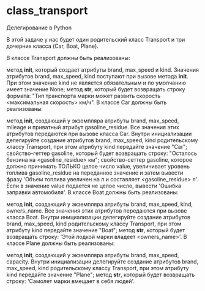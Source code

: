 # class_transport
Делегирование в Python 

В этой задаче у нас будет один родительский класс Transport и три дочерних класса (Car, Boat, Plane).

В классе Transport должны быть реализованы:

метод __init__, который создает атрибуты brand, max_speed и kind. Значения атрибутов brand, max_speed, kind поступают при вызове метода __init__. При этом значение kind не является обязательным и по умолчанию имеет значение None;
метод __str__, который будет возвращать строку формата: "Тип транспорта <kind> марки <brand> может развить скорость <максимальная скорость> км/ч".
В классе Car должны быть реализованы:

метод __init__, создающий у экземпляра атрибуты brand, max_speed, mileage и приватный атрибут gasoline_residue. Все значения этих атрибутов передаются при вызове класса Car. Внутри инициализации делегируйте создание атрибутов brand, max_speed, kind родительскому классу Transport, при этом атрибуту kind передайте значение "Car";
свойство-геттер gasoline, который будет возвращать строку: "Осталось бензина на <gasoline_residue> км";
свойство-сеттер gasoline, которое должно принимать ТОЛЬКО целое число value, увеличивает уровень топлива gasoline_residue на переданное значение и затем вывести фразу 'Объем топлива увеличен на <value> л и составляет <gasoline_residue> л'. Если в значение value подается не целое число, вывести 'Ошибка заправки автомобиля'.
В классе Boat должны быть реализованы:

метод __init__, создающий у экземпляра атрибуты brand, max_speed, kind, owners_name. Все значения этих атрибутов передаются при вызове класса Boat. Внутри инициализации делегируйте создание атрибутов brand, max_speed, kind родительскому классу Transport, при этом атрибуту kind передайте значение "Boat";
метод __str__, который будет возвращать строку: 'Этой лодкой марки <brand> владеет <owners_name>'.
В классе Plane должны быть реализованы:

метод __init__, создающий у экземпляра атрибуты brand, max_speed, capacity. Внутри инициализации делегируйте создание атрибутов brand, max_speed, kind родительскому классу Transport, при этом атрибуту kind передайте значение "Plane";
метод __str__, который будет возвращать строку: 'Самолет марки <brand> вмещает в себя <capacity> людей'.
